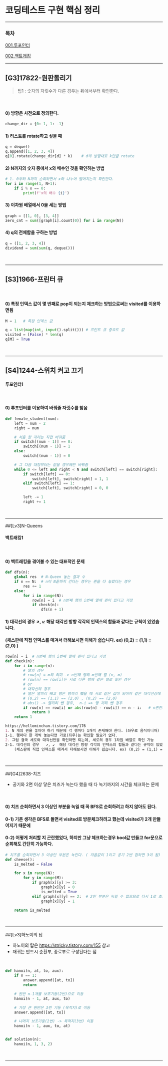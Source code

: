 # 코딩테스트 구현 핵심 정리
- - -
### 목차
[001.투포인터](#투포인터)

[002.백트래킹](#백트래킹)
- - -

## [G3]17822-원판돌리기
> 팁1 : 숫자의 자릿수가 다른 경우는 뒤에서부터 확인한다.

<br >

#### 0) 방향은 사전으로 정의한다.
```python
change_dir = {0: 1, 1: -1}
```


#### 1) 리스트를 rotate하고 싶을 때
```python
q = deque()
q.append([1, 2, 3, 4])
q[0].rotate(change_dir[d] * k)    # d의 방향대로 k만큼 rotate
```

#### 2) N까지의 숫자 중에서 x와 배수인 것을 확인하는 방법
```python
# 1. 0부터 N까지 순회하면서 x와 나누어 떨어지는지 확인한다.
for i in range(1, N+1):
    if i % x == 0:
        print(f'x의 배수 {i}')
```

#### 3) 이차원 배열에서 0을 세는 방법
```python
graph = [[1, 0], [3, 4]]
zero_cnt = sum([graph[i].count(0)] for i in range(N))
```

#### 4) q의 전체합을 구하는 방법
```python
q = ([1, 2, 3, 4])
dividend = sum(sum(q, deque()))
```

<br >

- - -


## [S3]1966-프린터 큐 

<br >

#### 0) 특정 인덱스 값이 몇 번째로 pop이 되는지 체크하는 방법으로써는 visited를 이용하면됨
```python
M = 1   # 특정 인덱스 값

q = list(map(int, input().split())) # 프린트 큐 중요도 값
visited = [False] * len(q)
q[M] = True
```

<br >

- - -

## [S4]1244-스위치 켜고 끄기 
#### 투포인터1
<br >

#### 0) 투포인터를 이용하여 바꿔줄 자릿수를 찾음
```python
def female_student(num):
    left = num - 2
    right = num

    # 처음 한 자리는 직접 바꿔줌
    if switch[(num - 1)] == 0:
        switch[(num - 1)] = 1
    else:
        switch[(num - 1)] = 0

    # 그 다음 대칭부터는 같을 경우에만 바꿔줌
    while 0 <= left and right < N and switch[left] == switch[right]:
        if switch[left] == 0:
            switch[left], switch[right] = 1, 1
        elif switch[left] == 1:
            switch[left], switch[right] = 0, 0

        left -= 1
        right += 1
```

<br >

- - -

##[Lv3]N-Queens
#### 백트래킹1

<br >

#### 0) 백트래킹을 겪어볼 수 있는 대표적인 문제

```python
def dfs(n):
    global res  # N-Queen 놓는 결과 수
    if n == N:  # n이 N끝까지 간다는 경우는 퀸을 다 놓았다는 경우
        res += 1
    else:
        for i in range(N):
            row[n] = i  # n번째 행의 i번째 열에 퀸이 있다고 가정
            if check(n):
                dfs(n + 1)
```

#### 1) 대각선의 경우   ↗, ↙  해당 대각선 방향 각각의 인덱스의 합들과 같다는 규칙이 있었습니다.
#### (체스판에 직접 인덱스를 매겨서 더해보시면 이해가 쉽습니다. ex) (0,2) = (1,1) = (2,0) )

```python
row[n] = i  # n번째 행의 i번째 열에 퀸이 있다고 가정
def check(n):   
    for i in range(n):
        # 열의 경우 
        # row[n] = m의 의미 -> n번째 행의 m번째 열 (n, m)
        # row[n] == row[i]는 서로 다른 행에 같은 열로 놓인 경우
        # or
        # 대각선의 경우
        # 열은 열끼리 빼고 행은 행끼리 뺐을 때 서로 같은 값이 되어야 같은 대각선상에 놓였다고 할 수 있다.
        # (0,2) == (1,1) == (2,0) , (0,2) == (2,0)
        # abs() -> 열끼리 뺀 경우,  n-i => 행 끼리 뺀 경우
        if row[n] == row[i] or abs(row[n] - row[i]) == n - i:   # n퀸한테 걸리는 경우
            return 0
    return 1
```

```markdown
https://hellominchan.tistory.com/176
1. N 개의 퀸을 놓아야 하기 때문에 각 행마다 1개씩 존재해야 한다. (좌우로 움직이니까)
1-1. 행마다 한 개씩 놓는다면 가로(좌우)는 확인할 필요가 없다.
2. 그럼 결국 세로와 대각선만을 확인하면 되는데, 세로의 경우 1차원 배열로 확인 가능
2-1. 대각선의 경우   ↗, ↙  해당 대각선 방향 각각의 인덱스의 합들과 같다는 규칙이 있었습니다.
    (체스판에 직접 인덱스를 매겨서 더해보시면 이해가 쉽습니다. ex) (0,2) = (1,1) = (2,0) )
```

<br >

- - -

##[G4]2638-치즈
 - 공기와 2면 이상 닿은 치즈가 녹는다 했을 때 다 녹기까지의 시간을 체크하는 문제

<br >

#### 0) 치즈 순회하면서 3 이상인 부분을 녹일 때 꼭 BFS로 순회하려고 하지 않아도 된다.
#### 0-1) 기존 생각은 BFS로 돌면서 visited로 방문체크하려고 했는데 visited가 2개 만들어지기 때문에
#### 0-2) 어떻게 처리할 지 곤란했었다, 하지만 그냥 체크하는경우 bool값 만들고 for문으로 순회해도 간단히 가능하다.

```python
# 치즈를 순회하면서 3 이상인 부분은 녹인다. ( 처음값이 1이고 공기 2번 접하면 3이 됨)
def cheese():
    is_melted = False

    for x in range(N):
        for y in range(M):
            if graph[x][y] >= 3:
                graph[x][y] = 0
                is_melted = True
            elif graph[x][y] == 2:  # 2인 부분은 녹일 수 없으므로 다시 1로 초기화
                graph[x][y] = 1

    return is_melted
```

<br >

- - -

##[Lv3]하노이의 탑
 - 하노이의 탑은 https://stricky.tistory.com/155 참고
 - 재귀는 반드시 순환부, 종료부로 구성된다는 점

<br >

```python
def hanoi(n, at, to, aux):
    if n == 1:
        answer.append([at, to])
        return

    # 원반 n-1개를 보조기둥(2번)으로 이동
    hanoi(n - 1, at, aux, to)

    # 가장 큰 원반은 3번 기둥 (목적지)로 이동
    answer.append([at, to])

    # 나머지 보조기둥(2번) -> 목적지(3번) 이동
    hanoi(n - 1, aux, to, at)


def solution(n):
    hanoi(n, 1, 3, 2)
```

<br >

- - -
